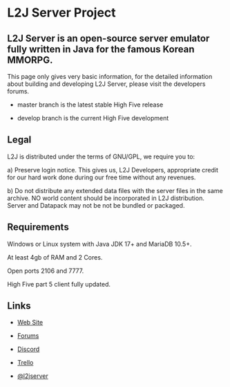 L2J Server Project
===

L2J Server is an open-source server emulator fully written in Java for the famous Korean MMORPG.
---

This page only gives very basic information, for the detailed information about building and developing L2J Server, please visit the developers forums.

- master branch is the latest stable High Five release

- develop branch is the current High Five development

Legal
---

L2J is distributed under the terms of GNU/GPL, we require you to:

a) Preserve login notice. This gives us, L2J Developers, appropriate
credit for our hard work done during our free time without any
revenues.
 
b) Do not distribute any extended data files with the server files in
the same archive. NO world content should be incorporated in L2J
distribution.
Server and Datapack may not be not be bundled or packaged.

Requirements
---

Windows or Linux system with Java JDK 17+ and MariaDB 10.5+.

At least 4gb of RAM and 2 Cores.

Open ports 2106 and 7777.

High Five part 5 client fully updated.

Links
---

- [Web Site](http://www.l2jserver.com/)

- [Forums](http://www.l2jserver.com/forum/)

- [Discord](https://discord.gg/AzHh7e2Sej)

- [Trello](https://trello.com/b/qjLoH966)

- [@l2jserver](https://twitter.com/l2jserver)